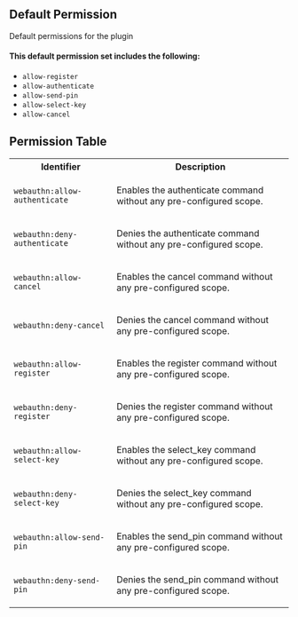 ## Default Permission

Default permissions for the plugin

#### This default permission set includes the following:

- `allow-register`
- `allow-authenticate`
- `allow-send-pin`
- `allow-select-key`
- `allow-cancel`

## Permission Table

<table>
<tr>
<th>Identifier</th>
<th>Description</th>
</tr>


<tr>
<td>

`webauthn:allow-authenticate`

</td>
<td>

Enables the authenticate command without any pre-configured scope.

</td>
</tr>

<tr>
<td>

`webauthn:deny-authenticate`

</td>
<td>

Denies the authenticate command without any pre-configured scope.

</td>
</tr>

<tr>
<td>

`webauthn:allow-cancel`

</td>
<td>

Enables the cancel command without any pre-configured scope.

</td>
</tr>

<tr>
<td>

`webauthn:deny-cancel`

</td>
<td>

Denies the cancel command without any pre-configured scope.

</td>
</tr>

<tr>
<td>

`webauthn:allow-register`

</td>
<td>

Enables the register command without any pre-configured scope.

</td>
</tr>

<tr>
<td>

`webauthn:deny-register`

</td>
<td>

Denies the register command without any pre-configured scope.

</td>
</tr>

<tr>
<td>

`webauthn:allow-select-key`

</td>
<td>

Enables the select_key command without any pre-configured scope.

</td>
</tr>

<tr>
<td>

`webauthn:deny-select-key`

</td>
<td>

Denies the select_key command without any pre-configured scope.

</td>
</tr>

<tr>
<td>

`webauthn:allow-send-pin`

</td>
<td>

Enables the send_pin command without any pre-configured scope.

</td>
</tr>

<tr>
<td>

`webauthn:deny-send-pin`

</td>
<td>

Denies the send_pin command without any pre-configured scope.

</td>
</tr>
</table>
